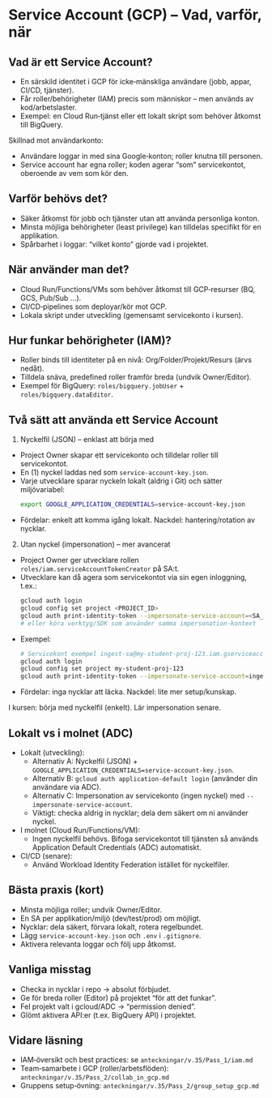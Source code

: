 # Service Account (GCP) – Vad, varför, när

## Vad är ett Service Account?
- En särskild identitet i GCP för icke‑mänskliga användare (jobb, appar, CI/CD, tjänster).
- Får roller/behörigheter (IAM) precis som människor – men används av kod/arbetslaster.
- Exempel: en Cloud Run‑tjänst eller ett lokalt skript som behöver åtkomst till BigQuery.

Skillnad mot användarkonto:
- Användare loggar in med sina Google‑konton; roller knutna till personen.
- Service account har egna roller; koden agerar “som” servicekontot, oberoende av vem som kör den.

## Varför behövs det?
- Säker åtkomst för jobb och tjänster utan att använda personliga konton.
- Minsta möjliga behörigheter (least privilege) kan tilldelas specifikt för en applikation.
- Spårbarhet i loggar: “vilket konto” gjorde vad i projektet.

## När använder man det?
- Cloud Run/Functions/VMs som behöver åtkomst till GCP‑resurser (BQ, GCS, Pub/Sub …).
- CI/CD‑pipelines som deployar/kör mot GCP.
- Lokala skript under utveckling (gemensamt servicekonto i kursen).

## Hur funkar behörigheter (IAM)?
- Roller binds till identiteter på en nivå: Org/Folder/Projekt/Resurs (ärvs nedåt).
- Tilldela snäva, predefined roller framför breda (undvik Owner/Editor).
- Exempel för BigQuery: `roles/bigquery.jobUser` + `roles/bigquery.dataEditor`.

## Två sätt att använda ett Service Account
1) Nyckelfil (JSON) – enklast att börja med
- Project Owner skapar ett servicekonto och tilldelar roller till servicekontot.
- En (1) nyckel laddas ned som `service-account-key.json`.
- Varje utvecklare sparar nyckeln lokalt (aldrig i Git) och sätter miljövariabel:
  ```bash
  export GOOGLE_APPLICATION_CREDENTIALS=service-account-key.json
  ```
- Fördelar: enkelt att komma igång lokalt. Nackdel: hantering/rotation av nycklar.

2) Utan nyckel (impersonation) – mer avancerat
- Project Owner ger utvecklare rollen `roles/iam.serviceAccountTokenCreator` på SA:t.
- Utvecklare kan då agera som servicekontot via sin egen inloggning, t.ex.:
  ```bash
  gcloud auth login
  gcloud config set project <PROJECT_ID>
  gcloud auth print-identity-token --impersonate-service-account=<SA_EMAIL>
  # eller köra verktyg/SDK som använder samma impersonation‑kontext
  ```
- Exempel:
  ```bash
  # Servicekont exempel ingest-sa@my-student-proj-123.iam.gserviceaccount.com
  gcloud auth login
  gcloud config set project my-student-proj-123
  gcloud auth print-identity-token --impersonate-service-account=ingest-sa@my-student-proj-123.iam.gserviceaccount.com
  ```
- Fördelar: inga nycklar att läcka. Nackdel: lite mer setup/kunskap.

I kursen: börja med nyckelfil (enkelt). Lär impersonation senare.

## Lokalt vs i molnet (ADC)
- Lokalt (utveckling):
  - Alternativ A: Nyckelfil (JSON) + `GOOGLE_APPLICATION_CREDENTIALS=service-account-key.json`.
  - Alternativ B: `gcloud auth application-default login` (använder din användare via ADC).
  - Alternativ C: Impersonation av servicekonto (ingen nyckel) med `--impersonate-service-account`.
  - Viktigt: checka aldrig in nycklar; dela dem säkert om ni använder nyckel.
- I molnet (Cloud Run/Functions/VM):
  - Ingen nyckelfil behövs. Bifoga servicekontot till tjänsten så används Application Default Credentials (ADC) automatiskt.
- CI/CD (senare):
  - Använd Workload Identity Federation istället för nyckelfiler.

## Bästa praxis (kort)
- Minsta möjliga roller; undvik Owner/Editor.
- En SA per applikation/miljö (dev/test/prod) om möjligt.
- Nycklar: dela säkert, förvara lokalt, rotera regelbundet.
- Lägg `service-account-key.json` och `.env` i `.gitignore`.
- Aktivera relevanta loggar och följ upp åtkomst.

## Vanliga misstag
- Checka in nycklar i repo → absolut förbjudet.
- Ge för breda roller (Editor) på projektet “för att det funkar”.
- Fel projekt valt i gcloud/ADC → “permission denied”.
- Glömt aktivera API:er (t.ex. BigQuery API) i projektet.



## Vidare läsning
- IAM‑översikt och best practices: se `anteckningar/v.35/Pass_1/iam.md`
- Team‑samarbete i GCP (roller/arbetsflöden): `anteckningar/v.35/Pass_2/collab_in_gcp.md`
- Gruppens setup‑övning: `anteckningar/v.35/Pass_2/group_setup_gcp.md`
